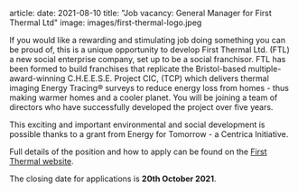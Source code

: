 article:
date: 2021-08-10
title: "Job vacancy: General Manager for First Thermal Ltd"
image: images/first-thermal-logo.jpeg 

If you would like a rewarding and stimulating job doing something you can be
proud of, this is a unique opportunity to develop First Thermal Ltd. (FTL) a
new social enterprise company, set up to be a social franchisor. FTL has been
formed to build franchises that replicate the Bristol-based
multiple-award-winning C.H.E.E.S.E. Project CIC, (TCP) which delivers thermal
imaging Energy Tracing® surveys to reduce energy loss from homes - thus making
warmer homes and a cooler planet. You will be joining a team of directors who
have successfully developed the project over five years.

This exciting and important environmental and social development is possible
thanks to a grant from Energy for Tomorrow - a Centrica Initiative.


Full details of the position and how to apply can be found on the [First
Thermal website](https://first-thermal.co.uk/general-manager-job.html).

The closing date for applications is **20th October 2021**.
